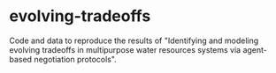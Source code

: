# evolving-tradeoffs
Code and data to reproduce the results of "Identifying and modeling evolving tradeoffs in multipurpose water resources systems via agent-based negotiation protocols".
